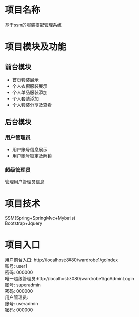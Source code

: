 # 项目名称
基于ssm的服装搭配管理系统
# 项目模块及功能
## 前台模块
* 首页套装展示
* 个人衣橱服装展示
* 个人单品服装添加
* 个人套装添加
* 个人套装分享及查看
## 后台模块
### 用户管理员
* 用户账号信息展示
* 用户账号锁定及解锁
### 超级管理员
管理用户管理员信息
# 项目技术
SSM(Spring+SpringMvc+Mybatis)  
Bootstrap+Jquery
# 项目入口
用户前台入口: http://localhost:8080/wardrobe1/goIndex  
    账号: user1  
    密码: 000000  
唯一超级管理员:http://localhost:8080/wardrobe1/goAdminLogin  
		账号: superadmin  
		密码: 000000  
用户管理员:  
		账号: useradmin  
		密码: 000000  
